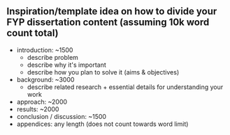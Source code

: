 ## Inspiration/template idea on how to divide your FYP dissertation content (assuming 10k word count total)

* introduction: ~1500
  * describe problem  
  * describe why it's important
  * describe how you plan to solve it (aims & objectives)
* background: ~3000
  * describe related research + essential details for understanding your work
* approach: ~2000
* results: ~2000
* conclusion / discussion: ~1500
* appendices: any length (does not count towards word limit)

